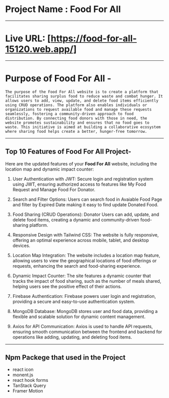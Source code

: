 

# Project Name : Food For All

---

# Live URL: [https://food-for-all-15120.web.app/]

---

# Purpose of Food For All -

 ```The purpose of the Food For All website is to create a platform that facilitates sharing surplus food to reduce waste and combat hunger. It allows users to add, view, update, and delete food items efficiently using CRUD operations. The platform also enables individuals or organizations to request available food and manage these requests seamlessly, fostering a community-driven approach to food distribution. By connecting food donors with those in need, the website promotes sustainability and ensures that no food goes to waste. This initiative is aimed at building a collaborative ecosystem where sharing food helps create a better, hunger-free tomorrow.```

---

## Top 10 Features of Food For All Project-

Here are the updated features of your **Food For All** website, including the location map and dynamic impact counter:

1. User Authentication with JWT: Secure login and registration system using JWT, ensuring authorized access to features like My Food Request and Manage Food For Donator.

2. Search and Filter Options: Users can search food in Avaiable Food Page and filter by Expired Date  making it easy to find update Donated Food.

3. Food Sharing (CRUD Operations): Donator Users can add, update, and delete food items, creating a dynamic and community-driven food-sharing platform.

4. Responsive Design with Tailwind CSS: The website is fully responsive, offering an optimal experience across mobile, tablet, and desktop devices.

5. Location Map Integration: The website includes a location map feature, allowing users to view the geographical locations of food offerings or requests, enhancing the search and food-sharing experience.

6. Dynamic Impact Counter: The site features a dynamic counter that tracks the impact of food sharing, such as the number of meals shared, helping users see the positive effect of their actions.

7. Firebase Authentication: Firebase powers user login and registration, providing a secure and easy-to-use authentication system.

8. MongoDB Database: MongoDB stores user and food data, providing a flexible and scalable solution for dynamic content management.

9. Axios for API Communication: Axios is used to handle API requests, ensuring smooth communication between the frontend and backend for operations like adding, updating, and deleting food items.

---

## Npm Packege that used in the Project
- react icon
- monent.js
- react hook forms
- TanStack Query
- Framer Motion


